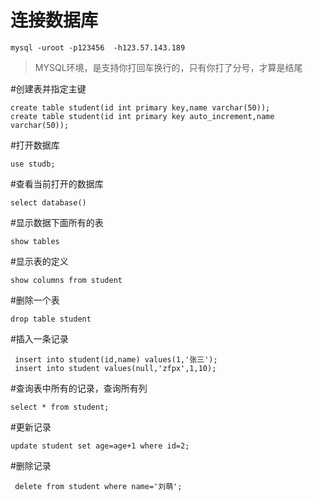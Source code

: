 # 连接数据库
```
mysql -uroot -p123456  -h123.57.143.189
```
> MYSQL环境，是支持你打回车换行的，只有你打了分号，才算是结尾

#创建表并指定主键 
```
create table student(id int primary key,name varchar(50));
create table student(id int primary key auto_increment,name varchar(50));
```

#打开数据库
```
use studb;
```

#查看当前打开的数据库
```
select database()
```
#显示数据下面所有的表
```
show tables
```

#显示表的定义
```
show columns from student
```

#删除一个表
```
drop table student
```

#插入一条记录
```
 insert into student(id,name) values(1,'张三');
 insert into student values(null,'zfpx',1,10);
```
#查询表中所有的记录，查询所有列
```
select * from student;
```

#更新记录
```
update student set age=age+1 where id=2;
```

#删除记录
```
 delete from student where name='刘萌';
```


